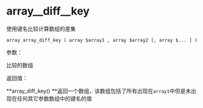 # array\_\_diff\_\_key

使用键名比较计算数组的差集

```
array array_diff_key ( array $array1 , array $array2 [, array $... ] )
```

参数：

比较的数组

返回值：

**array\_diff\_key\(\) **返回一个数组，该数组包括了所有出现在`array1`中但是未出现在任何其它参数数组中的键名的值




